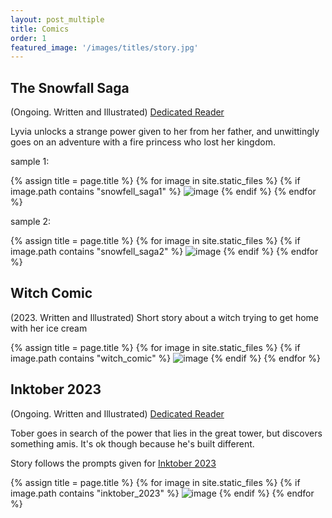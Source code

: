 ```yaml
---
layout: post_multiple
title: Comics
order: 1
featured_image: '/images/titles/story.jpg'
---
```



## The Snowfall Saga
(Ongoing. Written and Illustrated) [Dedicated Reader](http://snowfallsaga.com/)

Lyvia unlocks a strange power given to her from her father, and unwittingly goes on an adventure with a fire princess who lost her kingdom.

sample 1:

<div class="gallery" data-columns="2">
		{% assign title = page.title %}
		{% for image in site.static_files %}
			{% if image.path contains "snowfell_saga1" %}
				<img src="{{ site.baseurl }}{{ image.path }}" alt="image" />
			{% endif %}
		{% endfor %}
</div>

sample 2:

<div class="gallery" data-columns="2">
		{% assign title = page.title %}
		{% for image in site.static_files %}
			{% if image.path contains "snowfell_saga2" %}
				<img src="{{ site.baseurl }}{{ image.path }}" alt="image" />
			{% endif %}
		{% endfor %}
</div>


## Witch Comic
(2023. Written and Illustrated) Short story about a witch trying to get home with her ice cream

<div class="gallery" data-columns="2">
		{% assign title = page.title %}
		{% for image in site.static_files %}
			{% if image.path contains "witch_comic" %}
				<img src="{{ site.baseurl }}{{ image.path }}" alt="image" />
			{% endif %}
		{% endfor %}
</div>


## Inktober 2023
(Ongoing. Written and Illustrated) [Dedicated Reader](http://snowfallsaga.com/series/inktober-2023/)

Tober goes in search of the power that lies in the great tower, but discovers something amis. It's ok though because he's built different. 

Story follows the prompts given for [Inktober 2023](https://inktober.com/rules)
<div class="gallery" data-columns="3">
		{% assign title = page.title %}
		{% for image in site.static_files %}
			{% if image.path contains "inktober_2023" %}
				<img src="{{ site.baseurl }}{{ image.path }}" alt="image" />
			{% endif %}
		{% endfor %}
</div>



<!-- ## Snowman Comic
(2020) Exploratory comic about a magic snowman protecting a village

<div class="gallery" data-columns="2">
		{% assign title = page.title %}
		{% for image in site.static_files %}
			{% if image.path contains "snowman_comic" %}
				<img src="{{ site.baseurl }}{{ image.path }}" alt="image" />
			{% endif %}
		{% endfor %}
</div>


## Storyboarding

(2020) A storyboard for a fight scene using Storyboard Pro

<div class="gallery" data-columns="2">
		{% assign title = page.title %}
		{% for image in site.static_files %}
			{% if image.path contains "storyboarding" %}
				<img src="{{ site.baseurl }}{{ image.path }}" alt="image" />
			{% endif %}
		{% endfor %}
</div> -->